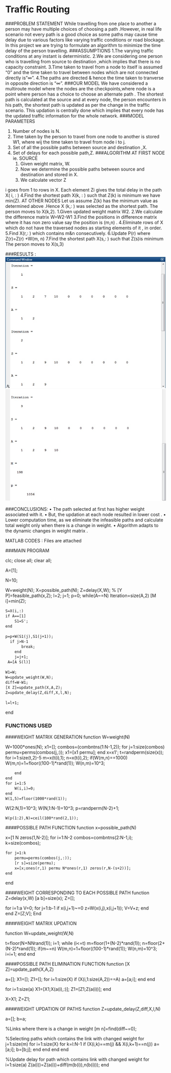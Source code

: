 # Traffic Routing
###PROBLEM  STATEMENT
While travelling from one place to another  a person may have multiple choices of choosing a path .However, in real life scenario not every path is a good choice as some paths may cause time delay due to various factors like varying traffic conditions or road blockage. In this project we are trying to formulate an algorithm to minimize the time delay of the person travelling.
###ASSUMPTIONS
1.The varying traffic conditions at any instant is deterministic.
2.We are considering one person who is travelling from source to destination ,which implies that there is no capacity constraint.
3.Time taken to travel from a node to itself is assumed “0” and the time taken to travel between nodes which are not connected directly is”∞”.
4.The paths are directed & hence the time taken to tranverse in opposite direction is “∞”.
###OUR MODEL
We have considered a multiroute model where the nodes are the checkpoints,where node is a point where person has a choice to choose an alternate  path .
The shortest path is calculated at the source and at every node, the person encounters in his path, the shortest path is updated as per the change in the traffic scenario. This updation is centrally done which implies that every node has the updated traffic information for the whole network.
###MODEL PARAMETERS
1. Number of nodes is N.
2. Time taken by the person to travel from one node to another is stored W1, where wij the time taken
 to  travel from node i to j.
3. Set of all the possible paths between source and destination ,X.
4. Set of delays for each possible path,Z.
###ALGORITHM
AT FIRST NODE  ie. SOURCE
    1. Given weight matrix, W.
    2. Now we determine the possible paths between source and destination and stored in X.
    3. We calculate vector Z
            
i goes  from 1 to rows in X.
Each element Zi gives the total delay in the path X( i, : )
4.Find the shortest path X(k, : ) such that Z(k) is minimum we have min(Z).
AT OTHER NODES
Let us assume Z(k) has the minimum value as determined above .Hence X (k,: ) was selected as the shortest path. The person moves to X(k,2).
1.Given updated weight matrix W2.
2.We calculate the difference matrix 
W=W2-W1
3.Find the positions in difference matrix where it has non zero value say the position is (m,n) .
4.Eliminate rows of X which do not have the traversed nodes as starting elements of it , in order.
5.Find X(r,: ) which contains m&n consecutively.
6.Update P(r) where 
Z(r)=Z(r) +W(m, n)
7.Find the shortest path X(s,: ) such that Z(s)is minimum
The person moves to X(s,3)






###RESULTS :
![](https://github.com/sumanp31/Traffic_routing/blob/master/img0.jpg) 
![](https://github.com/sumanp31/Traffic_routing/blob/master/img1.jpg) 

###CONCLUSIONS:
    • The path selected at first has higher weight associated with it.
    •  But, the updation at each node resulted in lower cost .
    • Lower computation time, as we eliminate the infeasible paths and calculate total weight only when there is a change in weight.
    • Algorithm adapts to the dynamic changes in weight matrix .


MATLAB CODES : Files are attached

###MAIN PROGRAM

clc;
close all;
clear all;
 
A=[1];
 
N=10;
 
W=weight(N);
X=possible_path(N);
Z=delay(X,W);
% [Y P]=feasible_path(x,Z);
l=2;
j=1;
p=0;
while(A~=N)
    Iteration=size(A,2)
    [M i]=min(Z);
    
    S=X(i,:)
    if A==[1]
        S1=S';
    end
    
    p=p+W(S1(j),S1(j+1));
      if j>N-1
           break;
        end
        j=j+1;
     A=[A S(l)]
    
    W1=W;
    W=update_weight(W,N);
    diff=W-W1;
    [X Z]=update_path(X,A,Z);
    Z=update_delay(Z,diff,X,l,N);
     
    l=l+1;  
end
 

### FUNCTIONS USED
####WEIGHT MATRIX GENERATION
function W=weight(N)
 
W=1000*ones(N);
x1=[];
combos=(combntns(1:N-1,2));
for j=1:size(combos)
        permu=perms(combos(j,:));
        x1=[x1 permu];
end
x=x1';
t=randperm(size(x));
    for i=1:size(t,2)-5
        m=x(t(i),1);
        n=x(t(i),2);
        if(W(m,n)==1000)
            W(m,n)=1+floor((100-1)*rand(1));
            W(n,m)=10^3;
 
        end
    end
    for i=1:5
        W(i,i)=0;
    end
    W(1,5)=floor(1000*rand(1));
W(2:N,1)=10^3;
W(N,1:N-1)=10^3;
p=randperm(N-2)+1;
 
    W(p(1:2),N)=ceil(100*rand(2,1));













####POSSIBLE PATH FUNCTION
function x=possible_path(N)
 
x=[1 N zeros(1,N-2)];
for i=1:N-2
    combos=combntns(2:N-1,i);
    k=size(combos);
        
    for j=1:k
        permu=perms(combos(j,:));
        [r s]=size(permu);
        x=[x;ones(r,1) permu N*ones(r,1) zeros(r,N-(s+2))];
    end
    
end


####WEIGHT CORRESPONDING TO EACH POSSIBLE PATH
function Z=delay(x,W)
[a b]=size(x);
Z=[];
 
for i=1:a
    V=0;
    for j=1:b-1
        if x(i,j+1)~=0
            z=W(x(i,j),x(i,j+1));
            V=V+z;
        end    
    end
    Z=[Z;V];
End

####WEIGHT MATRIX UPDATION
    
function W=update_weight(W,N)
 
 
t=floor(N+N*N*rand(1));
i=1;
while (i<=t)
    m=floor(1+(N-2)*rand(1));
    n=floor(2+(N-2)*rand(1));
    if(m~=n)
        W(m,n)=1+floor((100-1)*rand(1));
        W(n,m)=10^3;
        i=i+1;
    end
end


####POSSIBLE PATH ELIMINATION FUNCTION
function [X Z]=update_path(X,A,Z)
 
a=[];
X1=[];
Z1=[];
for i=1:size(X)
    if (X(i,1:size(A,2))==A)
        a=[a;i];
    end
end
 
for i=1:size(a)
    X1=[X1;X(a(i),:)];
    Z1=[Z1;Z(a(i))];
end
 
X=X1;
Z=Z1;

####WEIGHT UPDATION OF PATHS
function Z=update_delay(Z,diff,X,l,N)
 
a=[];
b=a;
 
%Links where there is a change in weight
[m n]=find(diff~=0); 
 
%Selecting paths which contains the link with changed weight
for j=1:size(m)
    for i=1:size(X)
        for k=l:N-1
            if (X(i,k)==m(j) && X(i,k+1)==n(j))
                a=[a;i];
                b=[b;j];
            end
        end
    end
end
 
%Update delay for path which contains link with changed weight
for i=1:size(a)
    Z(a(i))=Z(a(i))+diff(m(b(i)),n(b(i)));
end
